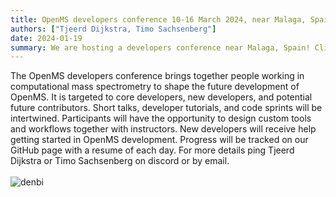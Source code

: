 ```yaml
---
title: OpenMS developers conference 10-16 March 2024, near Malaga, Spain
authors: ["Tjeerd Dijkstra, Timo Sachsenberg"]
date: 2024-01-19
summary: We are hosting a developers conference near Malaga, Spain! Click the header above for more information.
---
```


The OpenMS developers conference brings together people working in computational mass spectrometry to shape the future development of OpenMS. It is targeted to core developers, new developers, and potential future contributors. Short talks, developer tutorials, and code sprints will be intertwined. Participants will have the opportunity to design custom tools and workflows together with instructors. New developers will receive help getting started in OpenMS development. Progress will be tracked on our GitHub page with a resume of each day. For more details ping Tjeerd Dijkstra or Timo Sachsenberg on discord or by email.
<br><br>
![denbi](/images/logos/denbi.jpeg)